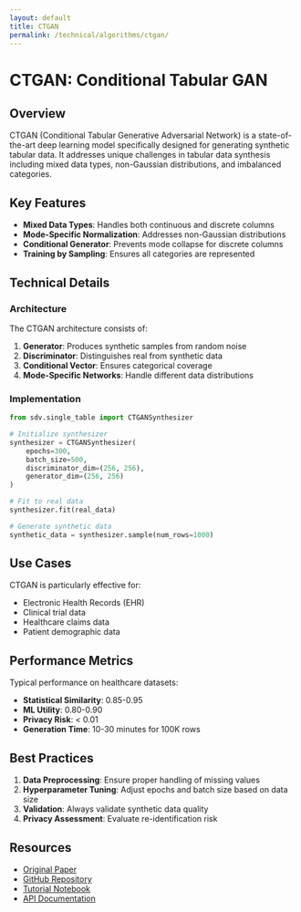 ```yaml
---
layout: default
title: CTGAN
permalink: /technical/algorithms/ctgan/
---
```


# CTGAN: Conditional Tabular GAN

## Overview

CTGAN (Conditional Tabular Generative Adversarial Network) is a state-of-the-art deep learning model specifically designed for generating synthetic tabular data. It addresses unique challenges in tabular data synthesis including mixed data types, non-Gaussian distributions, and imbalanced categories.

## Key Features

- **Mixed Data Types**: Handles both continuous and discrete columns
- **Mode-Specific Normalization**: Addresses non-Gaussian distributions
- **Conditional Generator**: Prevents mode collapse for discrete columns
- **Training by Sampling**: Ensures all categories are represented

## Technical Details

### Architecture

The CTGAN architecture consists of:
1. **Generator**: Produces synthetic samples from random noise
2. **Discriminator**: Distinguishes real from synthetic data
3. **Conditional Vector**: Ensures categorical coverage
4. **Mode-Specific Networks**: Handle different data distributions

### Implementation

```python
from sdv.single_table import CTGANSynthesizer

# Initialize synthesizer
synthesizer = CTGANSynthesizer(
    epochs=300,
    batch_size=500,
    discriminator_dim=(256, 256),
    generator_dim=(256, 256)
)

# Fit to real data
synthesizer.fit(real_data)

# Generate synthetic data
synthetic_data = synthesizer.sample(num_rows=1000)
```

## Use Cases

CTGAN is particularly effective for:
- Electronic Health Records (EHR)
- Clinical trial data
- Healthcare claims data
- Patient demographic data

## Performance Metrics

Typical performance on healthcare datasets:
- **Statistical Similarity**: 0.85-0.95
- **ML Utility**: 0.80-0.90
- **Privacy Risk**: < 0.01
- **Generation Time**: 10-30 minutes for 100K rows

## Best Practices

1. **Data Preprocessing**: Ensure proper handling of missing values
2. **Hyperparameter Tuning**: Adjust epochs and batch size based on data size
3. **Validation**: Always validate synthetic data quality
4. **Privacy Assessment**: Evaluate re-identification risk

## Resources

- [Original Paper](https://arxiv.org/abs/1907.00503)
- [GitHub Repository](https://github.com/sdv-dev/CTGAN)
- [Tutorial Notebook](/education/tutorials/ctgan-tutorial/)
- [API Documentation](https://docs.sdv.dev/sdv/)